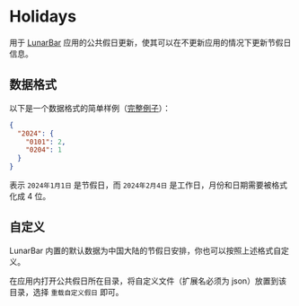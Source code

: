 # Holidays

用于 [LunarBar](https://github.com/LunarBar-app/LunarBar) 应用的公共假日更新，使其可以在不更新应用的情况下更新节假日信息。

## 数据格式

以下是一个数据格式的简单样例（[完整例子](mainland-china.json)）：

```json
{
  "2024": {
    "0101": 2,
    "0204": 1
  }
}
```

表示 `2024年1月1日` 是节假日，而 `2024年2月4日` 是工作日，月份和日期需要被格式化成 4 位。

## 自定义

LunarBar 内置的默认数据为中国大陆的节假日安排，你也可以按照上述格式自定义。

在应用内打开公共假日所在目录，将自定义文件（扩展名必须为 json）放置到该目录，选择 `重载自定义假日` 即可。
